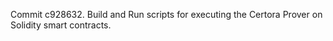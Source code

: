 Commit c928632.                    Build and Run scripts for executing the Certora Prover on Solidity smart contracts.